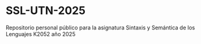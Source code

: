 # SSL-UTN-2025
Repositorio personal público para la asignatura Sintaxis y Semántica de los Lenguajes K2052 año 2025
